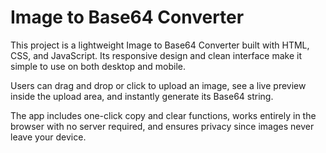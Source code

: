 # Image to Base64 Converter

This project is a lightweight Image to Base64 Converter built with HTML, CSS, and JavaScript. Its responsive design and clean interface make it simple to use on both desktop and mobile.

Users can drag and drop or click to upload an image, see a live preview inside the upload area, and instantly generate its Base64 string.

The app includes one-click copy and clear functions, works entirely in the browser with no server required, and ensures privacy since images never leave your device.
